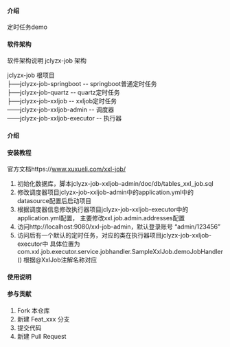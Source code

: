 #### 介绍
定时任务demo

#### 软件架构
软件架构说明
jclyzx-job 架构  

jclyzx-job  根项目  
├──jclyzx-job-springboot  -- springboot普通定时任务  
├──jclyzx-job-quartz  -- quartz定时任务  
├──jclyzx-job-xxljob  -- xxljob定时任务  
   ───jclyzx-job-xxljob-admin  -- 调度器  
   ───jclyzx-job-xxljob-executor  -- 执行器  

#### 介绍

#### 安装教程
官方文档https://www.xuxueli.com/xxl-job/
1.  初始化数据库，脚本jclyzx-job-xxljob-admin/doc/db/tables_xxl_job.sql
2.  修改调度器项目jclyzx-job-xxljob-admin中的application.yml中的datasource配置后启动项目
3.  根据调度器信息修改执行器项目jclyzx-job-xxljob-executor中的application.yml配置，
主要修改xxl.job.admin.addresses配置
4.  访问http://localhost:9080/xxl-job-admin，默认登录账号 “admin/123456”
5.  访问后有一个默认的定时任务，对应的类在执行器项目jclyzx-job-xxljob-executor中
具体位置为com.xxl.job.executor.service.jobhandler.SampleXxlJob.demoJobHandler()
根据@XxlJob注解名称对应

#### 使用说明


#### 参与贡献

1.  Fork 本仓库
2.  新建 Feat_xxx 分支
3.  提交代码
4.  新建 Pull Request
